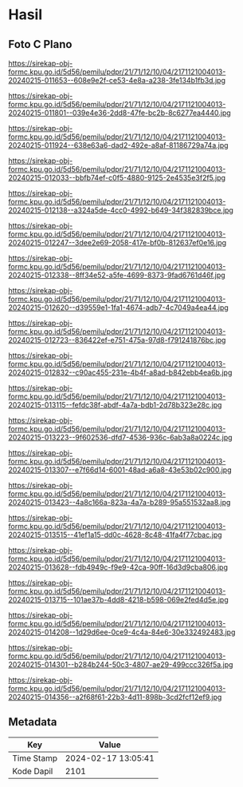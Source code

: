 # Hasil

## Foto C Plano

https://sirekap-obj-formc.kpu.go.id/5d56/pemilu/pdpr/21/71/12/10/04/2171121004013-20240215-011653--608e9e2f-ce53-4e8a-a238-3fe134b1fb3d.jpg

https://sirekap-obj-formc.kpu.go.id/5d56/pemilu/pdpr/21/71/12/10/04/2171121004013-20240215-011801--039e4e36-2dd8-47fe-bc2b-8c6277ea4440.jpg

https://sirekap-obj-formc.kpu.go.id/5d56/pemilu/pdpr/21/71/12/10/04/2171121004013-20240215-011924--638e63a6-dad2-492e-a8af-81186729a74a.jpg

https://sirekap-obj-formc.kpu.go.id/5d56/pemilu/pdpr/21/71/12/10/04/2171121004013-20240215-012033--bbfb74ef-c0f5-4880-9125-2e4535e3f2f5.jpg

https://sirekap-obj-formc.kpu.go.id/5d56/pemilu/pdpr/21/71/12/10/04/2171121004013-20240215-012138--a324a5de-4cc0-4992-b649-34f382839bce.jpg

https://sirekap-obj-formc.kpu.go.id/5d56/pemilu/pdpr/21/71/12/10/04/2171121004013-20240215-012247--3dee2e69-2058-417e-bf0b-812637ef0e16.jpg

https://sirekap-obj-formc.kpu.go.id/5d56/pemilu/pdpr/21/71/12/10/04/2171121004013-20240215-012338--8ff34e52-a5fe-4699-8373-9fad6761d46f.jpg

https://sirekap-obj-formc.kpu.go.id/5d56/pemilu/pdpr/21/71/12/10/04/2171121004013-20240215-012620--d39559e1-1fa1-4674-adb7-4c7049a4ea44.jpg

https://sirekap-obj-formc.kpu.go.id/5d56/pemilu/pdpr/21/71/12/10/04/2171121004013-20240215-012723--836422ef-e751-475a-97d8-f791241876bc.jpg

https://sirekap-obj-formc.kpu.go.id/5d56/pemilu/pdpr/21/71/12/10/04/2171121004013-20240215-012832--c90ac455-231e-4b4f-a8ad-b842ebb4ea6b.jpg

https://sirekap-obj-formc.kpu.go.id/5d56/pemilu/pdpr/21/71/12/10/04/2171121004013-20240215-013115--fefdc38f-abdf-4a7a-bdb1-2d78b323e28c.jpg

https://sirekap-obj-formc.kpu.go.id/5d56/pemilu/pdpr/21/71/12/10/04/2171121004013-20240215-013223--9f602536-dfd7-4536-936c-6ab3a8a0224c.jpg

https://sirekap-obj-formc.kpu.go.id/5d56/pemilu/pdpr/21/71/12/10/04/2171121004013-20240215-013307--e7f66d14-6001-48ad-a6a8-43e53b02c900.jpg

https://sirekap-obj-formc.kpu.go.id/5d56/pemilu/pdpr/21/71/12/10/04/2171121004013-20240215-013423--4a8c166a-823a-4a7a-b289-95a551532aa8.jpg

https://sirekap-obj-formc.kpu.go.id/5d56/pemilu/pdpr/21/71/12/10/04/2171121004013-20240215-013515--41ef1a15-dd0c-4628-8c48-41fa4f77cbac.jpg

https://sirekap-obj-formc.kpu.go.id/5d56/pemilu/pdpr/21/71/12/10/04/2171121004013-20240215-013628--fdb4949c-f9e9-42ca-90ff-16d3d9cba806.jpg

https://sirekap-obj-formc.kpu.go.id/5d56/pemilu/pdpr/21/71/12/10/04/2171121004013-20240215-013715--101ae37b-4dd8-4218-b598-069e2fed4d5e.jpg

https://sirekap-obj-formc.kpu.go.id/5d56/pemilu/pdpr/21/71/12/10/04/2171121004013-20240215-014208--1d29d6ee-0ce9-4c4a-84e6-30e332492483.jpg

https://sirekap-obj-formc.kpu.go.id/5d56/pemilu/pdpr/21/71/12/10/04/2171121004013-20240215-014301--b284b244-50c3-4807-ae29-499ccc326f5a.jpg

https://sirekap-obj-formc.kpu.go.id/5d56/pemilu/pdpr/21/71/12/10/04/2171121004013-20240215-014356--a2f68f61-22b3-4d11-898b-3cd2fcf12ef9.jpg


## Metadata

| Key        | Value               |
| ---------- | ------------------- |
| Time Stamp | 2024-02-17 13:05:41 |
| Kode Dapil | 2101                |




